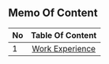 ## Memo Of Content

| No            | Table Of Content                                                                             |
| ------------- | :------------------------------------------------------------------------------------------: |
| 1             | [Work Experience](./0.0.WorkingExperience/WorkingExperience.md)                                                    |